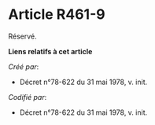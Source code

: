 # Article R461-9

Réservé.

**Liens relatifs à cet article**

_Créé par_:

  - Décret n°78-622 du 31 mai 1978, v. init.

_Codifié par_:

  - Décret n°78-622 du 31 mai 1978, v. init.

